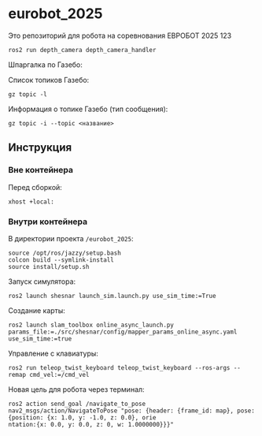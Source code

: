 # eurobot_2025

Это репозиторий для робота на соревнования ЕВРОБОТ 2025 123


```
ros2 run depth_camera depth_camera_handler
```

Шпаргалка по Газебо:

Список топиков Газебо:

```
gz topic -l
```
Информация о топике Газебо (тип сообщения):

```
gz topic -i --topic <название>
```

## Инструкция

### Вне контейнера

Перед сборкой:
```
xhost +local:
```

### Внутри контейнера

В директории проекта `/eurobot_2025`:

```
source /opt/ros/jazzy/setup.bash
colcon build --symlink-install
source install/setup.sh
```

Запуск симулятора:
```
ros2 launch shesnar launch_sim.launch.py use_sim_time:=True 
```

Создание карты:
```
ros2 launch slam_toolbox online_async_launch.py params_file:=./src/shesnar/config/mapper_params_online_async.yaml use_sim_time:=true
```

Управление с клавиатуры:
``` 
ros2 run teleop_twist_keyboard teleop_twist_keyboard --ros-args --remap cmd_vel:=/cmd_vel
```

Новая цель для робота через терминал:
```
ros2 action send_goal /navigate_to_pose nav2_msgs/action/NavigateToPose "pose: {header: {frame_id: map}, pose: {position: {x: 1.0, y: -1.0, z: 0.0}, orie
ntation:{x: 0.0, y: 0.0, z: 0, w: 1.0000000}}}"
```
